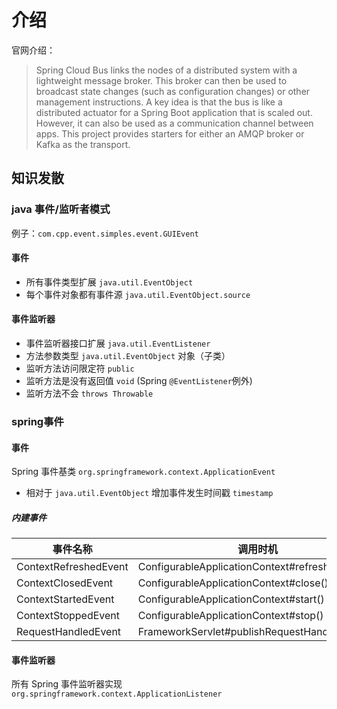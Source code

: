 # 介绍
官网介绍：
>Spring Cloud Bus links the nodes of a distributed system with a lightweight message broker. This broker can then be used to broadcast state changes (such as configuration changes) or other management instructions. A key idea is that the bus is like a distributed actuator for a Spring Boot application that is scaled out. However, it can also be used as a communication channel between apps. This project provides starters for either an AMQP broker or Kafka as the transport.

## 知识发散
### java 事件/监听者模式

例子：`com.cpp.event.simples.event.GUIEvent`

#### 事件
* 所有事件类型扩展 `java.util.EventObject`
* 每个事件对象都有事件源 `java.util.EventObject.source`

#### 事件监听器
* 事件监听器接口扩展 `java.util.EventListener`
* 方法参数类型 `java.util.EventObject` 对象（子类）
* 监听方法访问限定符 `public`
* 监听方法是没有返回值 `void` (Spring `@EventListener`例外)
* 监听方法不会 `throws Throwable`

### spring事件
#### 事件
Spring 事件基类 `org.springframework.context.ApplicationEvent`
* 相对于 `java.util.EventObject` 增加事件发生时间戳 `timestamp`

##### 内建事件
事件名称 | 调用时机
--- | ---
ContextRefreshedEvent | ConfigurableApplicationContext#refresh()
ContextClosedEvent | ConfigurableApplicationContext#close()
ContextStartedEvent | ConfigurableApplicationContext#start()
ContextStoppedEvent | ConfigurableApplicationContext#stop()
RequestHandledEvent | FrameworkServlet#publishRequestHandledEvent()

#### 事件监听器
所有 Spring 事件监听器实现 `org.springframework.context.ApplicationListener`